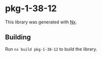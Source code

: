 # pkg-1-38-12

This library was generated with [Nx](https://nx.dev).

## Building

Run `nx build pkg-1-38-12` to build the library.

